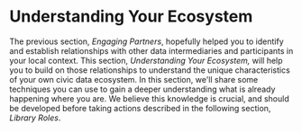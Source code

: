 # Understanding Your Ecosystem

The previous section, _Engaging Partners_, hopefully helped you to identify and establish relationships with other data intermediaries and participants in your local context. This section, _Understanding Your Ecosystem,_ will help you to build on those relationships to understand the unique characteristics of your own civic data ecosystem. In this section, we'll share some techniques you can use to gain a deeper understanding what is already happening where you are. We believe this knowledge is crucial, and should be developed before taking actions described in the following section, _Library Roles_.

